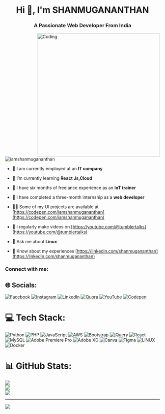 <h1 align="center">Hi 👋, I'm SHANMUGANANTHAN</h1>
<h3 align="center">A Passionate Web Developer From India</h3>
<img align="right" alt="Coding" width="400"
 src="https://media.giphy.com/media/cl83qB3OpgHZToeA6h/giphy.gif">

<p align="left"> <img src="https://komarev.com/ghpvc/?username=iamshanmugananthan&label=Profile%20views&color=0e75b6&style=flat" alt="iamshanmugananthan" /> </p>

- 🔭 I am currently employed at an **IT company**

- 🌱 I’m currently learning **React Js,Cloud**

- 👯 I have six months of freelance experience as an **IoT trainer**

- 🤝 I have completed a three-month internship as a **web developer**

- 👨‍💻 Some of my UI projects are available at [https://codepen.com/iamshanmugananthan](https://codepen.com/iamshanmugananthan)

- 📝 I regularly make videos on [https://youtube.com/@tumblertalks](https://youtube.com/@tumblertalks)

- 💬 Ask me about **Linux**

- 📄 Know about my experiences [https://linkedin.com/shanmugananthan](https://linkedin.com/shanmugananthan)

<h3 align="left">Connect with me:</h3>

## 🌐 Socials:
[![Facebook](https://img.shields.io/badge/Facebook-%231877F2.svg?logo=Facebook&logoColor=white)](https://facebook.com/iamshanmugananthan) [![Instagram](https://img.shields.io/badge/Instagram-%23E4405F.svg?logo=Instagram&logoColor=white)](https://instagram.com/iamshanmugananthan) [![LinkedIn](https://img.shields.io/badge/LinkedIn-%230077B5.svg?logo=linkedin&logoColor=white)](https://linkedin.com/in/shanmugananthan) [![Quora](https://img.shields.io/badge/Quora-%23B92B27.svg?logo=Quora&logoColor=white)](https://quora.com/profile/shanmugananthan) [![YouTube](https://img.shields.io/badge/YouTube-%23FF0000.svg?logo=YouTube&logoColor=white)](https://youtube.com/@tumblertalks) [![Codepen](https://img.shields.io/badge/Codepen-000000?style=for-the-badge&logo=codepen&logoColor=white)](https://codepen.io/iamshanmugananthan) 

# 💻 Tech Stack:
![Python](https://img.shields.io/badge/python-3670A0?style=for-the-badge&logo=python&logoColor=ffdd54) ![PHP](https://img.shields.io/badge/php-%23777BB4.svg?style=for-the-badge&logo=php&logoColor=white) ![JavaScript](https://img.shields.io/badge/javascript-%23323330.svg?style=for-the-badge&logo=javascript&logoColor=%23F7DF1E) ![AWS](https://img.shields.io/badge/AWS-%23FF9900.svg?style=for-the-badge&logo=amazon-aws&logoColor=white) ![Bootstrap](https://img.shields.io/badge/bootstrap-%23563D7C.svg?style=for-the-badge&logo=bootstrap&logoColor=white) ![jQuery](https://img.shields.io/badge/jquery-%230769AD.svg?style=for-the-badge&logo=jquery&logoColor=white) ![React](https://img.shields.io/badge/react-%2320232a.svg?style=for-the-badge&logo=react&logoColor=%2361DAFB) ![MySQL](https://img.shields.io/badge/mysql-%2300f.svg?style=for-the-badge&logo=mysql&logoColor=white) ![Adobe Premiere Pro](https://img.shields.io/badge/Adobe%20Premiere%20Pro-9999FF.svg?style=for-the-badge&logo=Adobe%20Premiere%20Pro&logoColor=white) ![Adobe XD](https://img.shields.io/badge/Adobe%20XD-470137?style=for-the-badge&logo=Adobe%20XD&logoColor=#FF61F6) ![Canva](https://img.shields.io/badge/Canva-%2300C4CC.svg?style=for-the-badge&logo=Canva&logoColor=white) 	![Figma](https://img.shields.io/badge/figma-%23F24E1E.svg?style=for-the-badge&logo=figma&logoColor=white) ![LINUX](https://img.shields.io/badge/Linux-FCC624?style=for-the-badge&logo=linux&logoColor=black) ![Docker](https://img.shields.io/badge/docker-%230db7ed.svg?style=for-the-badge&logo=docker&logoColor=white)
# 📊 GitHub Stats:
![](https://github-readme-stats.vercel.app/api?username=iamshanmugananthan&theme=dark&hide_border=false&include_all_commits=false&count_private=false)<br/>
![](https://github-readme-streak-stats.herokuapp.com/?user=iamshanmugananthan&theme=dark&hide_border=false)<br/>
![](https://github-readme-stats.vercel.app/api/top-langs/?username=iamshanmugananthan&theme=dark&hide_border=false&include_all_commits=false&count_private=false&layout=compact)

---
[![](https://visitcount.itsvg.in/api?id=iamshanmugananthan&icon=0&color=0)](https://visitcount.itsvg.in)

<!-- Proudly created with GPRM ( https://gprm.itsvg.in ) -->
